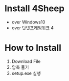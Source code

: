 # Install 4Sheep
* over Windows10
* over 닷넷프레임워크 4

# How to Install
1. Download File
2. 압축 풀기
3. setup.exe 실행
